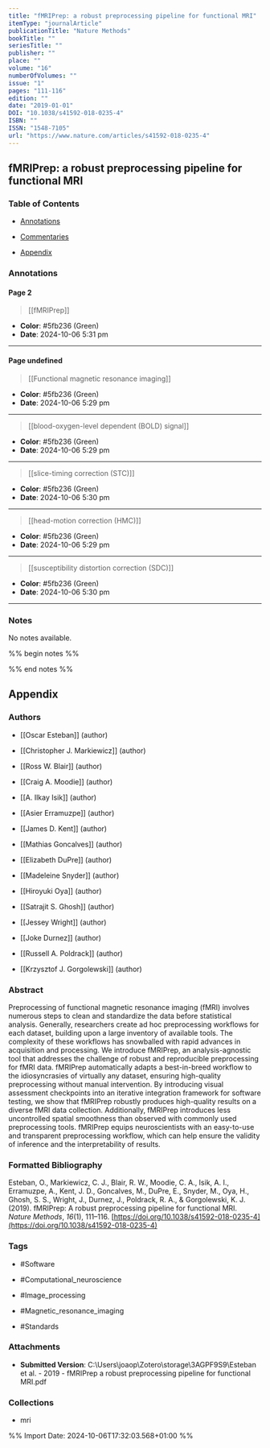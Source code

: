 ```yaml
---
title: "fMRIPrep: a robust preprocessing pipeline for functional MRI"
itemType: "journalArticle"
publicationTitle: "Nature Methods"
bookTitle: ""
seriesTitle: ""
publisher: ""
place: ""
volume: "16"
numberOfVolumes: ""
issue: "1"
pages: "111-116"
edition: ""
date: "2019-01-01"
DOI: "10.1038/s41592-018-0235-4"
ISBN: ""
ISSN: "1548-7105"
url: "https://www.nature.com/articles/s41592-018-0235-4"
---
```


## fMRIPrep: a robust preprocessing pipeline for functional MRI

### Table of Contents

- [Annotations](#annotations)

+ [Commentaries](#commentaries)

- [Appendix](#appendix)

### Annotations




#### Page 2








> [[fMRIPrep]]





- **Color**: #5fb236 (Green)
- **Date**: 2024-10-06 5:31 pm

---



#### Page undefined








> [[Functional magnetic resonance imaging]]





- **Color**: #5fb236 (Green)
- **Date**: 2024-10-06 5:29 pm

---








> [[blood-oxygen-level dependent (BOLD) signal]]





- **Color**: #5fb236 (Green)
- **Date**: 2024-10-06 5:29 pm

---








> [[slice-timing correction (STC)]]





- **Color**: #5fb236 (Green)
- **Date**: 2024-10-06 5:30 pm

---








> [[head-motion correction  (HMC)]]





- **Color**: #5fb236 (Green)
- **Date**: 2024-10-06 5:29 pm

---








> [[susceptibility distortion correction (SDC)]]





- **Color**: #5fb236 (Green)
- **Date**: 2024-10-06 5:30 pm

---





### Notes


No notes available.


%% begin notes %%

<!-- Write your personal notes here -->

%% end notes %%

## Appendix

### Authors


- [[Oscar Esteban]] (author)

- [[Christopher J. Markiewicz]] (author)

- [[Ross W. Blair]] (author)

- [[Craig A. Moodie]] (author)

- [[A. Ilkay Isik]] (author)

- [[Asier Erramuzpe]] (author)

- [[James D. Kent]] (author)

- [[Mathias Goncalves]] (author)

- [[Elizabeth DuPre]] (author)

- [[Madeleine Snyder]] (author)

- [[Hiroyuki Oya]] (author)

- [[Satrajit S. Ghosh]] (author)

- [[Jessey Wright]] (author)

- [[Joke Durnez]] (author)

- [[Russell A. Poldrack]] (author)

- [[Krzysztof J. Gorgolewski]] (author)



### Abstract

Preprocessing of functional magnetic resonance imaging (fMRI) involves numerous steps to clean and standardize the data before statistical analysis. Generally, researchers create ad hoc preprocessing workflows for each dataset, building upon a large inventory of available tools. The complexity of these workflows has snowballed with rapid advances in acquisition and processing. We introduce fMRIPrep, an analysis-agnostic tool that addresses the challenge of robust and reproducible preprocessing for fMRI data. fMRIPrep automatically adapts a best-in-breed workflow to the idiosyncrasies of virtually any dataset, ensuring high-quality preprocessing without manual intervention. By introducing visual assessment checkpoints into an iterative integration framework for software testing, we show that fMRIPrep robustly produces high-quality results on a diverse fMRI data collection. Additionally, fMRIPrep introduces less uncontrolled spatial smoothness than observed with commonly used preprocessing tools. fMRIPrep equips neuroscientists with an easy-to-use and transparent preprocessing workflow, which can help ensure the validity of inference and the interpretability of results.


### Formatted Bibliography

Esteban, O., Markiewicz, C. J., Blair, R. W., Moodie, C. A., Isik, A. I., Erramuzpe, A., Kent, J. D., Goncalves, M., DuPre, E., Snyder, M., Oya, H., Ghosh, S. S., Wright, J., Durnez, J., Poldrack, R. A., & Gorgolewski, K. J. (2019). fMRIPrep: A robust preprocessing pipeline for functional MRI. _Nature Methods_, _16_(1), 111–116. [https://doi.org/10.1038/s41592-018-0235-4](https://doi.org/10.1038/s41592-018-0235-4)


### Tags


- #Software

- #Computational_neuroscience

- #Image_processing

- #Magnetic_resonance_imaging

- #Standards




### Attachments


- **Submitted Version**: C:\Users\joaop\Zotero\storage\3AGPF9S9\Esteban et al. - 2019 - fMRIPrep a robust preprocessing pipeline for functional MRI.pdf




### Collections


- mri





%% Import Date: 2024-10-06T17:32:03.568+01:00 %%
